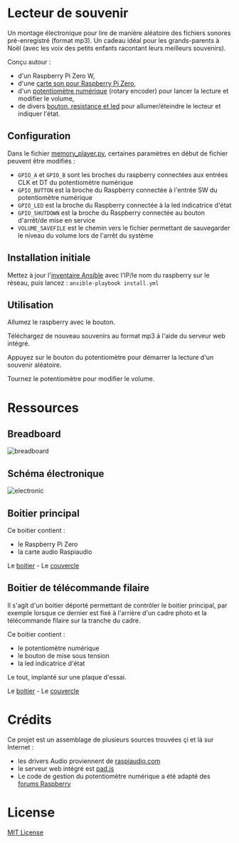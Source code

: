 Lecteur de souvenir
===================
Un montage électronique pour lire de manière aléatoire des fichiers sonores pré-enregistré (format mp3).
Un cadeau idéal pour les grands-parents à Noël (avec les voix des petits enfants racontant leurs meilleurs souvenirs).

Conçu autour :

* d'un Raspberry Pi Zero W,
* d'une [carte son pour Raspberry Pi Zero](http://amzn.eu/d/8MlHNYm),
* d'un [potentiomètre numérique](http://amzn.eu/d/aPnkfWV) (rotary encoder) pour lancer la lecture et modifier le volume,
* de divers [bouton, resistance et led](http://amzn.eu/d/18uhg3K) pour allumer/éteindre le lecteur et indiquer l'état.

Configuration
-------------
Dans le fichier [memory_player.py](files/memories_player.py), certaines paramètres en début de fichier peuvent être modifiés :

* ```GPIO_A``` et ```GPIO_B``` sont les broches du raspberry connectées aux entrées CLK et DT du potentiomètre numérique
* ```GPIO_BUTTON``` est la broche du Raspberry connectée à l'entrée SW du potentiomètre numérique
* ```GPIO_LED``` est la broche du Raspberry connectée à la led indicatrice d'état
* ```GPIO_SHUTDOWN``` est la broche du Raspberry connectée au bouton d'arrêt/de mise en service
* ```VOLUME_SAVEFILE``` est le chemin vers le fichier permettant de sauvegarder le niveau du volume lors de l'arrêt du système


Installation initiale
---------------------
Mettez à jour l'[inventaire Ansible](inventory) avec l'IP/le nom du raspberry sur le réseau, puis lancez :
```ansible-playbook install.yml```

Utilisation
-----------
Allumez le raspberry avec le bouton.

Téléchargez de nouveau souvenirs au format mp3 à l'aide du serveur web intégré.

Appuyez sur le bouton du potentiomètre pour démarrer la lecture d'un souvenir aléatoire.

Tournez le potentiomètre pour modifier le volume.


Ressources
==========
Breadboard
----------
![breadboard](documentation_resources/memories_player_breadboard.png)

Schéma électronique
--------------------
![electronic](documentation_resources/memories_player.png)

Boitier principal
-----------------
Ce boitier contient :

* le Raspberry Pi Zero
* la carte audio Raspiaudio

Le [boitier](documentation_resources/boitier_principal.stl) - Le [couvercle](documentation_resources/boitier_principal_couvercle.stl)

Boitier de télécommande filaire
-------------------------------
Il s'agit d'un boitier déporté permettant de contrôler le boitier principal, par exemple lorsque ce dernier est fixé à l'arrière d'un cadre photo et la télécommande filaire sur la tranche du cadre.

Ce boitier contient :

* le potentiomètre numérique
* le bouton de mise sous tension
* la led indicatrice d'état

Le tout, implanté sur une plaque d'essai.

Le [boitier](documentation_resources/boitier_secondaire.stl) - Le [couvercle](documentation_resources/boitier_secondaire_couvercle.stl)


Crédits
=======
Ce projet est un assemblage de plusieurs sources trouvées çi et là sur Internet :

* les drivers Audio proviennent de [raspiaudio.com](https://www.raspiaudio.com)
* le serveur web intégré est [pad.js](https://pad.js.org)
* Le code de gestion du potentiomètre numérique a été adapté des [forums Raspberry](https://www.raspberrypi.org/forums/viewtopic.php?t=140250)

License
=======
[MIT License](LICENSE)